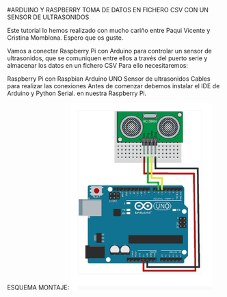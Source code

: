 #ARDUINO Y RASPBERRY TOMA DE DATOS EN FICHERO CSV CON UN SENSOR DE ULTRASONIDOS

Este tutorial lo hemos realizado con mucho cariño entre Paqui Vicente y Cristina Momblona. Espero que os guste.

Vamos a conectar Raspberry Pi con Arduino para controlar un sensor de ultrasonidos, que se comuniquen entre ellos a través del puerto serie y almacenar los datos en un fichero CSV
Para ello necesitaremos:

Raspberry Pi con Raspbian
Arduino UNO
Sensor de ultrasonidos
Cables para realizar las conexiones
Antes de comenzar debemos instalar el IDE de Arduino  y  Python Serial.
en nuestra Raspberry Pi.
 
ESQUEMA MONTAJE:
![](esquema.png)

